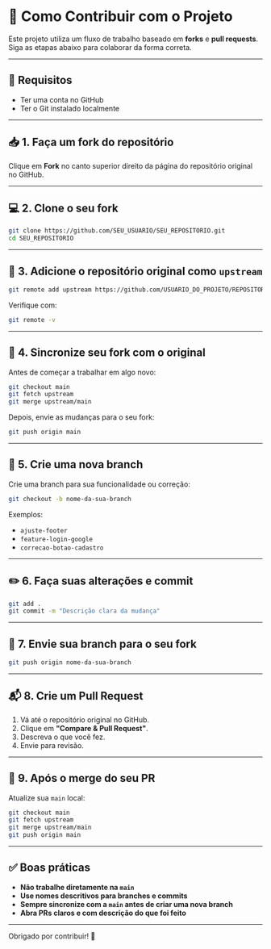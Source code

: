 
# 🤝 Como Contribuir com o Projeto

Este projeto utiliza um fluxo de trabalho baseado em **forks** e **pull requests**. Siga as etapas abaixo para colaborar da forma correta.

---

## 🔧 Requisitos

- Ter uma conta no GitHub
- Ter o Git instalado localmente

---

## 📥 1. Faça um fork do repositório

Clique em **Fork** no canto superior direito da página do repositório original no GitHub.

---

## 💻 2. Clone o seu fork

```bash
git clone https://github.com/SEU_USUARIO/SEU_REPOSITORIO.git
cd SEU_REPOSITORIO
````

---

## 🔗 3. Adicione o repositório original como `upstream`

```bash
git remote add upstream https://github.com/USUARIO_DO_PROJETO/REPOSITORIO_ORIGINAL.git
```

Verifique com:

```bash
git remote -v
```

---

## 🔄 4. Sincronize seu fork com o original

Antes de começar a trabalhar em algo novo:

```bash
git checkout main
git fetch upstream
git merge upstream/main
```

Depois, envie as mudanças para o seu fork:

```bash
git push origin main
```

---

## 🌱 5. Crie uma nova branch

Crie uma branch para sua funcionalidade ou correção:

```bash
git checkout -b nome-da-sua-branch
```

Exemplos:

* `ajuste-footer`
* `feature-login-google`
* `correcao-botao-cadastro`

---

## ✏️ 6. Faça suas alterações e commit

```bash
git add .
git commit -m "Descrição clara da mudança"
```

---

## 🚀 7. Envie sua branch para o seu fork

```bash
git push origin nome-da-sua-branch
```

---

## 📬 8. Crie um Pull Request

1. Vá até o repositório original no GitHub.
2. Clique em **"Compare & Pull Request"**.
3. Descreva o que você fez.
4. Envie para revisão.

---

## 🔁 9. Após o merge do seu PR

Atualize sua `main` local:

```bash
git checkout main
git fetch upstream
git merge upstream/main
git push origin main
```

---

## ✅ Boas práticas

* **Não trabalhe diretamente na `main`**
* **Use nomes descritivos para branches e commits**
* **Sempre sincronize com a `main` antes de criar uma nova branch**
* **Abra PRs claros e com descrição do que foi feito**

---

Obrigado por contribuir! 💙

